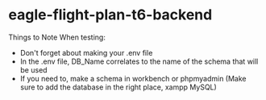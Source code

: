 # eagle-flight-plan-t6-backend
Things to Note When testing:
- Don't forget about making your .env file
- In the .env file, DB_Name correlates to the name of the schema that will be used
- If you need to, make a schema in workbench or phpmyadmin (Make sure to add the database in the right place, xampp MySQL)
